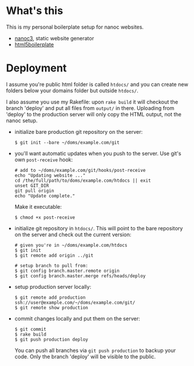 # What's this

This is my personal boilerplate setup for nanoc websites.

*   [nanoc3](http://nanoc.stoneship.org), static website generator
*   [html5boilerplate](http://html5boilerplate.com/)

# Deployment

I assume you're public html folder is called `htdocs/` and you can create new folders below your domains folder but outside `htdocs/`.

I also assume you use my Rakefile:  upon `rake build` it will checkout the branch 'deploy' and put all files from `output/` in there.  Uploading from 'deploy' to the production server will only copy the HTML output, not the nanoc setup.

*   initialize bare production git repository on the server:

        $ git init --bare ~/doms/example.com/git
*   you'll want automatic updates when you push to the server.  Use git's own
    `post-receive` hook:

        # add to ~/doms/example.com/git/hooks/post-receive
        echo "Updating website ..."
        cd /the/full/path/to/doms/example.com/htdocs || exit
        unset GIT_DIR
        git pull origin 
        echo "Update complete."

    Make it executable:

        $ chmod +x post-receive

*   initialize git repository in `htdocs/`.  This will point to the bare
    repository on the server and check out the current version:
    
        # given you're in ~/doms/example.com/htdocs
        $ git init
        $ git remote add origin ../git
        
        # setup branch to pull from:
        $ git config branch.master.remote origin
        $ git config branch.master.merge refs/heads/deploy
*   setup production server locally:

        $ git remote add production ssh://user@example.com/~/doms/example.com/git/
        $ git remote show production
*   commit changes locally and put them on the server:
        
        $ git commit
        $ rake build
        $ git push production deploy
    
    You can push all branches via `git push production` to backup your code. 
    Only the branch 'deploy' will be visible to the public.

